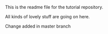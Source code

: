 This is the readme file for the tutorial repository.

All kinds of lovely stuff are going on here.

Change added in master branch
